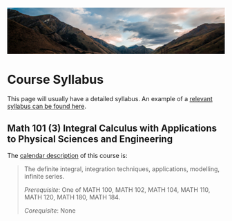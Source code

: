 ![](../images/header.jpg)

# Course Syllabus

This page will usually have a detailed syllabus.
An example of a [relevant syllabus can be found here](https://firas.moosvi.com/courses/2021_WT2/cosc123).

## Math 101 (3) Integral Calculus with Applications to Physical Sciences and Engineering

The [calendar description](https://courses.students.ubc.ca/cs/courseschedule?pname=subjarea&tname=subj-course&dept=MATH&course=101) of this course is: 

> The definite integral, integration techniques, applications, modelling, infinite series.
> 
> *Prerequisite*: One of MATH 100, MATH 102, MATH 104, MATH 110, MATH 120, MATH 180, MATH 184.
> 
> *Corequisite*: None
